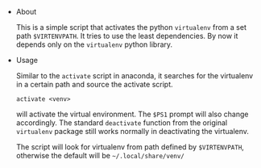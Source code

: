 * About

    This is a simple script that activates the python `virtualenv` from a set path `$VIRTENVPATH`.
    It tries to use the least dependencies. By now it depends only on the `virtualenv` python library.

* Usage

    Similar to the `activate` script in anaconda, it searches for the virtualenv in a certain path and source the activate script.
    ```shell
    activate <venv>
    ```
    will activate the virtual environment. The `$PS1` prompt will also change accordingly.
    The standard `deactivate` function from the original `virtualenv` package still works normally in deactivating the virtualenv.

    The script will look for virtualenv from path defined by `$VIRTENVPATH`,
    otherwise the default will be `~/.local/share/venv/`
